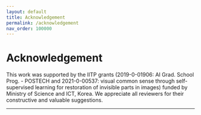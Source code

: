 ```yaml
---
layout: default
title: Acknowledgement
permalink: /acknowledgement
nav_order: 100000
---
```


# Acknowledgement

This work was supported by the IITP grants (2019-0-01906: AI Grad. School Prog. - POSTECH and 2021-0-00537: visual common sense through self-supervised learning for restoration of invisible parts in images) funded by Ministry of Science and ICT, Korea. We appreciate all reviewers for their constructive and valuable suggestions. 

---